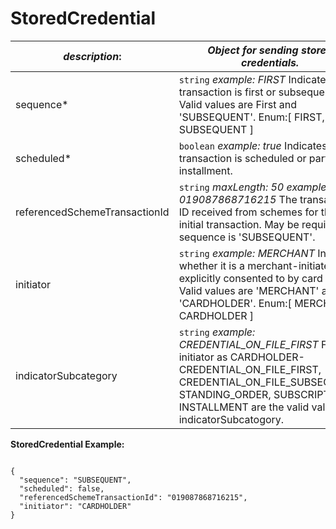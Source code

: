 
# StoredCredential

| *description*:   | *Object for sending stored credentials.*|
|----|----|
| sequence* |   ``` string ```   *example: FIRST* Indicates if the transaction is first or subsequent. Valid values are First and 'SUBSEQUENT'. Enum:[ FIRST, SUBSEQUENT ]|
| scheduled* |   ``` boolean ```   *example: true* Indicates if the transaction is scheduled or part of an installment.|
| referencedSchemeTransactionId |  ``` string ```   *maxLength: 50 example: 019087868716215* The transaction ID received from schemes for the initial transaction. May be required if sequence is 'SUBSEQUENT'.|
| initiator |  ``` string ```   *example: MERCHANT* Indicates whether it is a merchant-initiated or explicitly consented to by card holder. Valid values are 'MERCHANT' and 'CARDHOLDER'. Enum:[ MERCHANT, CARDHOLDER ]|
| indicatorSubcategory | 	 ``` string ```   *example: CREDENTIAL_ON_FILE_FIRST* For initiator as CARDHOLDER- CREDENTIAL_ON_FILE_FIRST, CREDENTIAL_ON_FILE_SUBSEQUENT, STANDING_ORDER, SUBSCRIPTION, INSTALLMENT are the valid values of indicatorSubcatogory. |For initiator as MERCHANT- UNSCHEDULED_CREDENTIAL_ON_FILE, STANDING_ORDER, SUBSCRIPTION, INSTALLMENT, PARTIAL_SHIPMENT, DELAYED_CHARGE, NO_SHOW_CHARGE, RESUBMISSION are the valid values as indicatorSubcategory. |Not valid values will be ignored. Enum:[ CREDENTIAL_ON_FILE_FIRST, CREDENTIAL_ON_FILE_SUBSEQUENT, UNSCHEDULED_CREDENTIAL_ON_FILE, STANDING_ORDER, SUBSCRIPTION, INSTALLMENT, PARTIAL_SHIPMENT, DELAYED_CHARGE, NO_SHOW_CHARGE, RESUBMISSION ]|


**StoredCredential Example:**

```{r}

{
  "sequence": "SUBSEQUENT",
  "scheduled": false,
  "referencedSchemeTransactionId": "019087868716215",
  "initiator": "CARDHOLDER"
}
```





